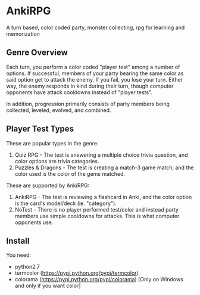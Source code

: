AnkiRPG
=======
A turn based, color coded party, monster collecting, rpg for learning and memorization

Genre Overview
--------------
Each turn, you perform a color coded "player test" among a number of options. If successful, members of your party bearing the same color as said option get to attack the enemy. If you fail, you lose your turn. Either way, the enemy responds in kind during their turn, though computer opponents have attack cooldowns instead of "player tests".

In addition, progression primarily consists of party members being collected, leveled, evolved, and combined.

Player Test Types
--------------------
These are popular types in the genre:

1. Quiz RPG - The test is answering a multiple choice trivia question, and color options are trivia categories.
2. Puzzles & Dragons - The test is creating a match-3 game match, and the color used is the color of the gems matched.

These are supported by AnkiRPG:

1. AnkiRPG - The test is reviewing a flashcard in Anki, and the color option is the card's model/deck (ie. "category").
2. NoTest - There is no player performed test/color and instead party members use simple cooldowns for attacks. This is what computer opponents use.

Install
-------
You need:
* python2.7
* termcolor (https://pypi.python.org/pypi/termcolor)
* colorama (https://pypi.python.org/pypi/colorama) [Only on Windows and only if you want color]
